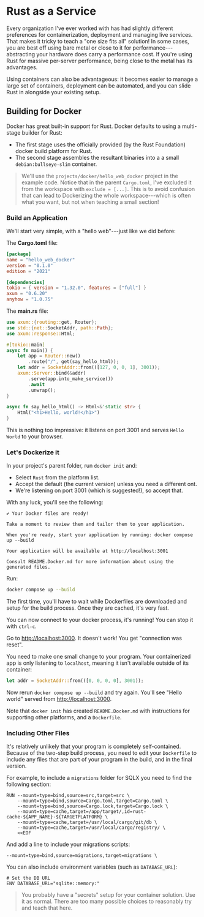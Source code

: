 # Rust as a Service

Every organization I've ever worked with has had slightly different preferences for containerization,
deployment and managing live services. That makes it tricky to teach a "one size fits all" solution!
In some cases, you are best off using bare metal or close to it for performance---abstracting your
hardware does carry a performance cost. If you're using Rust for massive per-server performance,
being close to the metal has its advantages.

Using containers can also be advantageous: it becomes easier to manage a large set of containers,
deployment can be automated, and you can slide Rust in alongside your existing setup.

## Building for Docker

Docker has great built-in support for Rust. Docker defaults to using a multi-stage builder for Rust:

* The first stage uses the officially provided (by the Rust Foundation) docker build platform for Rust.
* The second stage assembles the resultant binaries into a a small `debian:bullseye-slim` container.

> We'll use the `projects/docker/hello_web_docker` project in the example code. Notice that in the
parent `Cargo.toml`, I've excluded it from the workspace with `exclude = [...]`. This is to avoid
confusion that can lead to Dockerizing the whole workspace---which is often what you want, but not
when teaching a small section!

### Build an Application

We'll start very simple, with a "hello web"---just like we did before:

The **Cargo.toml** file:

```toml
[package]
name = "hello_web_docker"
version = "0.1.0"
edition = "2021"

[dependencies]
tokio = { version = "1.32.0", features = ["full"] }
axum = "0.6.20"
anyhow = "1.0.75"
```

The **main.rs** file:

```rust
use axum::{routing::get, Router};
use std::{net::SocketAddr, path::Path};
use axum::response::Html;

#[tokio::main]
async fn main() {
    let app = Router::new()
        .route("/", get(say_hello_html));
    let addr = SocketAddr::from(([127, 0, 0, 1], 3001));    
    axum::Server::bind(&addr)
        .serve(app.into_make_service())
        .await
        .unwrap();
}

async fn say_hello_html() -> Html<&'static str> {
    Html("<h1>Hello, world!</h1>")
}
```

This is nothing too impressive: it listens on port 3001 and serves `Hello World` to your browser.

### Let's Dockerize it

In your project's parent folder, run `docker init` and:

* Select `Rust` from the platform list.
* Accept the default (the current version) unless you need a different ont.
* We're listening on port 3001 (which is suggested!), so accept that.

With any luck, you'll see the following:

```
✔ Your Docker files are ready!

Take a moment to review them and tailor them to your application.

When you're ready, start your application by running: docker compose up --build

Your application will be available at http://localhost:3001

Consult README.Docker.md for more information about using the generated files.
```

Run:

```bash
docker compose up --build
```

The first time, you'll have to wait while Dockerfiles are downloaded and setup for the build process. Once they are cached, it's very fast.

You can now connect to your docker process, it's running! You can stop it with `ctrl-c`.

Go to [http://localhost:3000](http://localhost:3000). It doesn't work! You get "connection was reset".

You need to make one small change to your program. Your containerized app is only listening to `localhost`, meaning it isn't available outside of its container:

```rust
let addr = SocketAddr::from(([0, 0, 0, 0], 3001));
```

Now rerun `docker compose up --build` and try again. You'll see "Hello world" served from [http://localhost:3000](http://localhost:3000).

Note that `docker init` has created `README.Docker.md` with instructions for supporting other platforms, and a `Dockerfile`.

### Including Other Files

It's relatively unlikely that your program is completely self-contained. Because of the two-step build process, you need to edit your `Dockerfile` to include any files that are part of your program in the build, and in the final version.

For example, to include a `migrations` folder for SQLX you need to find the following section:

```
RUN --mount=type=bind,source=src,target=src \
    --mount=type=bind,source=Cargo.toml,target=Cargo.toml \
    --mount=type=bind,source=Cargo.lock,target=Cargo.lock \
    --mount=type=cache,target=/app/target/,id=rust-cache-${APP_NAME}-${TARGETPLATFORM} \
    --mount=type=cache,target=/usr/local/cargo/git/db \
    --mount=type=cache,target=/usr/local/cargo/registry/ \
    <<EOF
```

And add a line to include your migrations scripts:

```
--mount=type=bind,source=migrations,target=migrations \
```

You can also include environment variables (such as `DATABASE_URL`):

```
# Set the DB URL
ENV DATABASE_URL="sqlite::memory:"
```

> You probably have a "secrets" setup for your container solution. Use it as normal. There are too many possible choices to reasonably try and teach that here.
